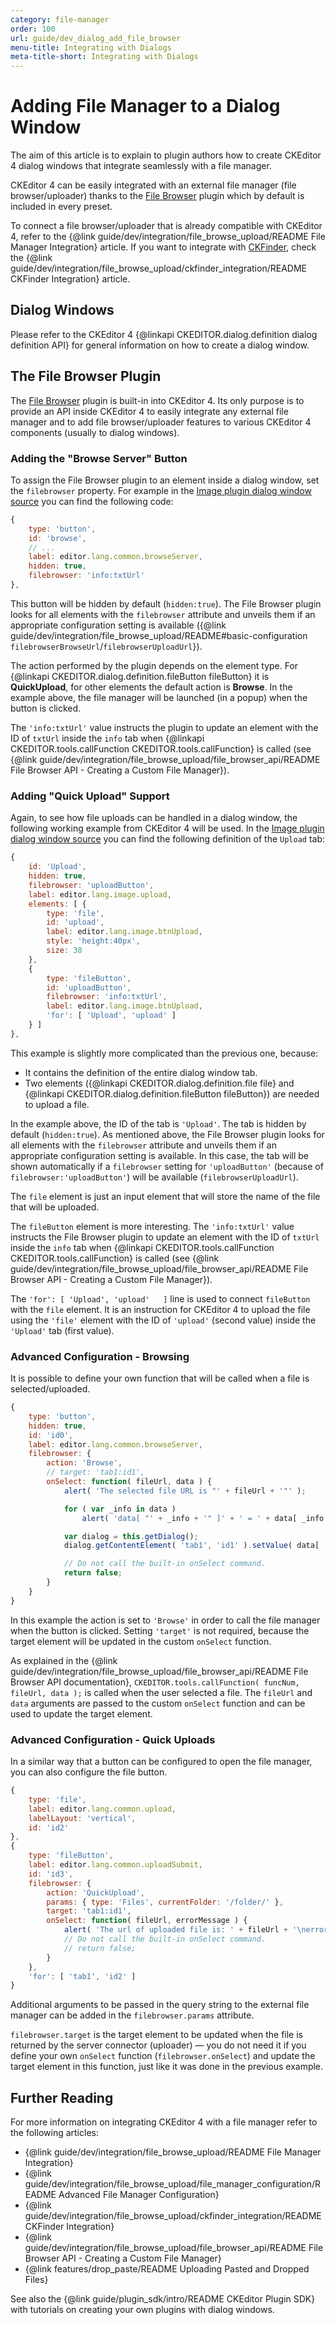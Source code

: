 ```yaml
---
category: file-manager
order: 100
url: guide/dev_dialog_add_file_browser
menu-title: Integrating with Dialogs
meta-title-short: Integrating with Dialogs
---
```

<!--
Copyright (c) 2003-2025, CKSource Holding sp. z o.o. All rights reserved.
For licensing, see LICENSE.md.
-->

# Adding File Manager to a Dialog Window

The aim of this article is to explain to plugin authors how to create CKEditor 4 dialog windows that integrate seamlessly with a file manager.

<info-box info="">
	CKEditor 4 can be easily integrated with an external file manager (file browser/uploader) thanks to the <a href="https://ckeditor.com/cke4/addon/filebrowser">File Browser</a> plugin which by default is included in every preset.
</info-box>

To connect a file browser/uploader that is already compatible with CKEditor 4, refer to the {@link guide/dev/integration/file_browse_upload/README File Manager Integration} article. If you want to integrate with [CKFinder](http://cksource.com/ckfinder/),
check the {@link guide/dev/integration/file_browse_upload/ckfinder_integration/README CKFinder Integration} article.

## Dialog Windows

Please refer to the CKEditor 4 {@linkapi CKEDITOR.dialog.definition dialog definition API} for general information on how to create a dialog window.

## The File Browser Plugin

The [File Browser](https://ckeditor.com/cke4/addon/filebrowser) plugin is built-in into CKEditor 4. Its only purpose is to provide an API inside CKEditor 4 to easily integrate any external file manager and to add file browser/uploader features to various CKEditor 4 components (usually to dialog windows).

### Adding the "Browse Server" Button

To assign the File Browser plugin to an element inside a dialog window, set the `filebrowser` property. For example in the [Image plugin dialog window source](https://github.com/ckeditor/ckeditor4/blob/master/plugins/image/dialogs/image.js) you can find the following code:

```js
{
	type: 'button',
	id: 'browse',
	// ...
	label: editor.lang.common.browseServer,
	hidden: true,
	filebrowser: 'info:txtUrl'
},
```

This button will be hidden by default (`hidden:true`). The File Browser plugin looks for all elements with the `filebrowser` attribute and unveils them if an appropriate configuration setting is available ({@link guide/dev/integration/file_browse_upload/README#basic-configuration `filebrowserBrowseUrl`/`filebrowserUploadUrl`}).

The action performed by the plugin depends on the element type. For {@linkapi CKEDITOR.dialog.definition.fileButton fileButton}
it is **QuickUpload**, for other elements the default action is **Browse**. In the example above, the file manager will be launched (in
a popup) when the button is clicked.

The `'info:txtUrl'` value instructs the plugin to update an element with the ID of `txtUrl` inside the `info` tab when {@linkapi CKEDITOR.tools.callFunction CKEDITOR.tools.callFunction} is called (see {@link guide/dev/integration/file_browse_upload/file_browser_api/README File Browser API - Creating a Custom File Manager}).

### Adding "Quick Upload" Support

Again, to see how file uploads can be handled in a dialog window, the following working example from CKEditor 4 will be used. In the [Image plugin dialog window source](https://github.com/ckeditor/ckeditor4/blob/master/plugins/image/dialogs/image.js) you can find the following definition of the `Upload` tab:

```js
{
	id: 'Upload',
	hidden: true,
	filebrowser: 'uploadButton',
	label: editor.lang.image.upload,
	elements: [ {
		type: 'file',
		id: 'upload',
		label: editor.lang.image.btnUpload,
		style: 'height:40px',
		size: 38
	},
	{
		type: 'fileButton',
		id: 'uploadButton',
		filebrowser: 'info:txtUrl',
		label: editor.lang.image.btnUpload,
		'for': [ 'Upload', 'upload' ]
	} ]
},
```

This example is slightly more complicated than the previous one, because:

* It contains the definition of the entire dialog window tab.
* Two elements ({@linkapi CKEDITOR.dialog.definition.file file} and {@linkapi CKEDITOR.dialog.definition.fileButton fileButton}) are needed to upload a file.

In the example above, the ID of the tab is `'Upload'`. The tab is hidden by default (`hidden:true`). As mentioned above, the File Browser plugin looks for all elements with the `filebrowser` attribute and unveils them if an appropriate configuration setting is available. In this case, the tab will be shown automatically if a `filebrowser` setting for `'uploadButton'` (because of `filebrowser:'uploadButton'`) will be available (`filebrowserUploadUrl`).

The `file` element is just an input element that will store the name of the file that will be uploaded.

The `fileButton` element is more interesting. The `'info:txtUrl'` value instructs the File Browser plugin to update an element with the ID of `txtUrl` inside the `info` tab when {@linkapi CKEDITOR.tools.callFunction CKEDITOR.tools.callFunction} is called (see {@link guide/dev/integration/file_browse_upload/file_browser_api/README File Browser API - Creating a Custom File Manager}).

The `'for': [ 'Upload', 'upload'   ]` line is used to connect `fileButton` with the `file` element. It is an instruction for CKEditor 4 to upload the file using the `'file'` element with the ID of `'upload'` (second value) inside the `'Upload'` tab (first value).

### Advanced Configuration - Browsing

It is possible to define your own function that will be called when a file is selected/uploaded.

```js
{
	type: 'button',
	hidden: true,
	id: 'id0',
	label: editor.lang.common.browseServer,
	filebrowser: {
		action: 'Browse',
		// target: 'tab1:id1',
		onSelect: function( fileUrl, data ) {
			alert( 'The selected file URL is "' + fileUrl + '"' );

			for ( var _info in data )
				alert( 'data[ "' + _info + '" ]' + ' = ' + data[ _info ] );

			var dialog = this.getDialog();
			dialog.getContentElement( 'tab1', 'id1' ).setValue( data[ 'fileUrl' ] );

			// Do not call the built-in onSelect command.
			return false;
		}
	}
}
```

In this example the action is set to `'Browse'` in order to call the file manager when the button is clicked. Setting `'target'` is not required, because the target element will be updated in the custom `onSelect` function.

As explained in the {@link guide/dev/integration/file_browse_upload/file_browser_api/README File Browser API documentation}, `CKEDITOR.tools.callFunction( funcNum, fileUrl, data );` is called when the user selected a file. The `fileUrl` and `data` arguments are passed to the custom `onSelect` function and can be used to update the target element.

### Advanced Configuration - Quick Uploads

In a similar way that a button can be configured to open the file manager, you can also configure the file button.

```js
{
	type: 'file',
	label: editor.lang.common.upload,
	labelLayout: 'vertical',
	id: 'id2'
},
{
	type: 'fileButton',
	label: editor.lang.common.uploadSubmit,
	id: 'id3',
	filebrowser: {
		action: 'QuickUpload',
		params: { type: 'Files', currentFolder: '/folder/' },
		target: 'tab1:id1',
		onSelect: function( fileUrl, errorMessage ) {
			alert( 'The url of uploaded file is: ' + fileUrl + '\nerrorMessage: ' + errorMessage );
			// Do not call the built-in onSelect command.
			// return false;
		}
	},
	'for': [ 'tab1', 'id2' ]
}
```

Additional arguments to be passed in the query string to the external file manager can be added in the `filebrowser.params` attribute.

`filebrowser.target` is the target element to be updated when the file is returned by the server connector (uploader) &mdash; you do not need it if you define your own `onSelect` function (`filebrowser.onSelect`) and update the target element in this function, just like it was done in the previous example.

## Further Reading

For more information on integrating CKEditor 4 with a file manager refer to the following articles:

* {@link guide/dev/integration/file_browse_upload/README File Manager Integration}
* {@link guide/dev/integration/file_browse_upload/file_manager_configuration/README Advanced File Manager Configuration}
* {@link guide/dev/integration/file_browse_upload/ckfinder_integration/README CKFinder Integration}
* {@link guide/dev/integration/file_browse_upload/file_browser_api/README File Browser API - Creating a Custom File Manager}
* {@link features/drop_paste/README Uploading Pasted and Dropped Files}

See also the {@link guide/plugin_sdk/intro/README CKEditor Plugin SDK} with tutorials on creating your own plugins with dialog windows.
